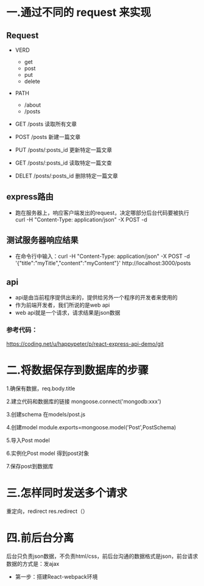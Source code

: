 # 一.通过不同的 request 来实现

## Request

- VERD

  - get
  - post
  - put
  - delete

- PATH

  - /about
  - /posts

- GET /posts 读取所有文章

- POST /posts 新建一篇文章

- PUT /posts/:posts_id 更新特定一篇文章

- GET /posts/:posts_id 读取特定一篇文查

- DELET /posts/:posts_id 删除特定一篇文章

## express路由

- 跑在服务器上，响应客户端发出的request，决定哪部分后台代码要被执行
curl -H "Content-Type: application/json" -X POST -d

## 测试服务器响应结果

- 在命令行中输入：curl -H "Content-Type: application/json" -X POST -d '{"title":"myTitle","content":"myContent"}' http://localhost:3000/posts

## api
- api是由当前程序提供出来的，提供给另外一个程序的开发者来使用的
- 作为前端开发者，我们所说的是web api
 - web api就是一个请求，请求结果是json数据
### 参考代码：
https://coding.net/u/happypeter/p/react-express-api-demo/git




# 二.将数据保存到数据库的步骤
 1.确保有数据，req.body.title

 2.建立代码和数据库的链接 mongoose.connect('mongodb:xxx')

 3.创建schema  在models/post.js

 4.创建model   module.exports=mongoose.model('Post',PostSchema)

 5.导入Post model

 6.实例化Post model 得到post对象

 7.保存post到数据库


# 三.怎样同时发送多个请求
 重定向，redirect    res.redirect（）
# 四.前后台分离
 后台只负责json数据，不负责html/css，前后台沟通的数据格式是json，前台请求数据的方式是：发ajax
 - 第一步：搭建React-webpack环境
